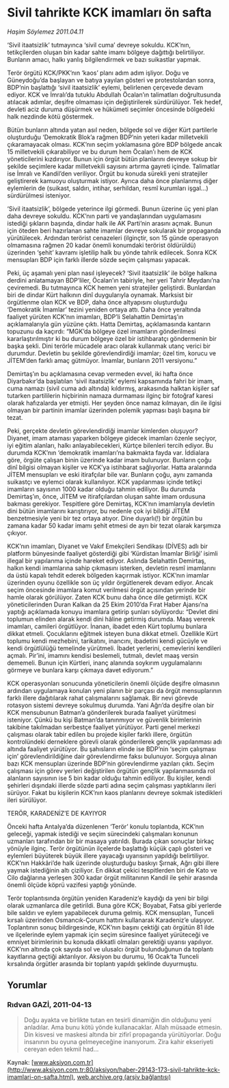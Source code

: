 # Sivil tahrikte KCK imamları ön safta

*Haşim Söylemez 2011.04.11*

<font class="agenda2NewsSpot">
 ‘Sivil itaatsizlik’ tutmayınca ‘sivil cuma’ devreye sokuldu. KCK’nın, tetikçilerden oluşan bin kadar sahte imamı bölgeye dağıttığı belirtiliyor. Bunların amacı, halkı yanlış bilgilendirmek ve bazı suikastlar yapmak.
</font>
<font class="newsDetail">
 <p>
  <p class="MsoNormal">
   Terör örgütü KCK/PKK’nın ‘kaos’ planı adım adım işliyor. Doğu ve Güneydoğu’da başlayan ve batıya yayılan gösteri ve protestolardan sonra, BDP’nin başlattığı ‘sivil itaatsizlik’ eylemi, belirlenen çerçevede devam ediyor. KCK ve İmralı’da tutuklu Abdullah Öcalan’ın talimatları doğrultusunda atılacak adımlar, deşifre olmaması için değiştirilerek sürdürülüyor. Tek hedef, devleti aciz duruma düşürmek ve hükümeti seçimler öncesinde bölgedeki halk nezdinde kötü göstermek.
  </p>
  <p class="MsoNormal">
   Bütün bunların altında yatan asıl neden, bölgede sol ve diğer Kürt partilerle oluşturduğu ‘Demokratik Blok’a rağmen BDP’nin yeteri kadar milletvekili çıkaramayacak olması. KCK’nın seçim yoklamasına göre BDP bölgede ancak 15 milletvekili çıkarabiliyor ve bu durum hem Öcalan’ı hem de KCK yöneticilerini kızdırıyor. Bunun için örgüt bütün planlarını devreye sokup bir şekilde seçimlere kadar milletvekili sayısını artırma gayreti içinde. Talimatlar ise İmralı ve Kandil’den veriliyor. Örgüt bu konuda sürekli yeni stratejiler geliştirerek kamuoyu oluşturmak istiyor. Ayrıca daha önce planlanmış diğer eylemlerin de (suikast, saldırı, intihar, serhildan, resmî kurumları işgal…) sürdürülmesi isteniyor.
  </p>
  <p class="MsoNormal">
   ‘Sivil itaatsizlik’, bölgede yeterince ilgi görmedi. Bunun üzerine üç yeni plan daha devreye sokuldu. KCK’nın parti ve yandaşlarından uygulamasını istediği şıkların başında, dindar halk ile AK Parti’nin arasını açmak. Bunun için öteden beri hazırlanan sahte imamlar devreye sokularak bir propaganda yürütülecek. Ardından terörist cenazeleri (ilginçtir, son 15 günde operasyon olmamasına rağmen 20 kadar önemli konumdaki terörist öldürüldü) üzerinden ‘şehit’ kavramı işletilip halk bu yönde tahrik edilecek. Sonra KCK mensupları BDP için farklı illerde sözde seçim çalışması yapacak.
  </p>
  <p class="MsoNormal">
   Peki, üç aşamalı yeni plan nasıl işleyecek? ‘Sivil itaatsizlik’ ile bölge halkına derdini anlatamayan BDP’liler, Öcalan’ın tabiriyle, her yeri Tahrir Meydanı’na çeviremedi. Bu tutmayınca KCK hemen yeni stratejiler geliştirdi. Bunlardan biri de dindar Kürt halkının dinî duygularıyla oynamak. Marksist bir örgütlenme olan KCK ve BDP, daha önce altyapısını oluşturduğu ‘Demokratik İmamlar’ tezini yeniden ortaya attı. Daha önce yeraltında faaliyet yürüten KCK’nın imamları, BDP’li Selahattin Demirtaş’ın açıklamalarıyla gün yüzüne çıktı. Hatta Demirtaş, açıklamasında kantarın topuzunu da kaçırdı: “MGK’da bölgeye özel imamların gönderilmesi kararlaştırılmıştır ki bu durum bölgeye özel bir istihbaratçı göndermenin bir başka şekli. Dini terörle mücadele aracı olarak kullanmak utanç verici bir durumdur. Devletin bu şekilde görevlendirdiği imamlar; özel tim, korucu ve JİTEM’den farklı amaç gütmüyor. İmamlar, bunların 2011 versiyonu.”
  </p>
  <p class="MsoNormal">
   Demirtaş’ın bu açıklamasına cevap vermeden evvel, iki hafta önce Diyarbakır’da başlatılan ‘sivil itaatsizlik’ eylemi kapsamında fahri bir imam, cuma namazı (sivil cuma adı altında) kıldırmış, arakasında halktan kişiler saf tutarken partililerin hiçbirinin namaza durmaması ilginç bir fotoğraf karesi olarak hafızalarda yer etmişti. Her şeyden önce namaz kılmayan, din ile ilgisi olmayan bir partinin imamlar üzerinden polemik yapması başlı başına bir tezat.
  </p>
  <p class="MsoNormal">
   Peki, gerçekte devletin görevlendirdiği imamlar kimlerden oluşuyor? Diyanet, imam ataması yaparken bölgeye gidecek imamları özenle seçiyor, iyi eğitim alanları, halkı anlayabilecekleri, Kürtçe bilenleri tercih ediyor. Bu durumda KCK’nın ‘demokratik imamları’na bakmakta fayda var. İddialara göre, örgüte çalışan binin üzerinde kadar imam bulunuyor. Bunların çoğu dinî bilgisi olmayan kişiler ve KCK’ya istihbarat sağlıyorlar. Hatta aralarında JİTEM mensupları ve eski itirafçılar bile var. Bunların çoğu, aynı zamanda suikastçı ve eylemci olarak kullanılıyor. KCK yapılanması içinde tetikçi imamların sayısının 1000 kadar olduğu tahmin ediliyor. Bu durumda Demirtaş’ın, önce, JİTEM ve itirafçılardan oluşan sahte imam ordusuna bakması gerekiyor. Tespitlere göre Demirtaş, KCK’nın imamlarıyla devletin dini bütün imamlarını karıştırıyor, bu nedenle çok iyi bildiği JİTEM benzetmesiyle yeni bir tez ortaya atıyor. Dine duyarlı(!) bir örgütün bu zamana kadar 50 kadar imamı şehit etmesi de ayrı bir tezat olarak karşımıza çıkıyor.
  </p>
  <p class="MsoNormal">
   KCK’nın imamları, Diyanet ve Vakıf Emekçileri Sendikası (DİVES) adlı bir platform bünyesinde faaliyet gösterdiği gibi ‘Kürdistan İmamlar Birliği’ isimli illegal bir yapılanma içinde hareket ediyor. Aslında Selahattin Demirtaş, halkın kendi imamlarına sahip çıkmasını isterken, devletin resmî imamlarını da üstü kapalı tehdit ederek bölgeden kaçırmak istiyor. KCK’nın imamlar üzerinden oyunu özellikle son üç yıldır örgütlenerek devam ediyor. Ancak seçim öncesinde imamlara komut verilmesi örgüt açısından yerinde bir hamle olarak görülüyor. Zaten KCK bunu daha önce dile getirmişti. KCK yöneticilerinden Duran Kalkan da 25 Ekim 2010’da Fırat Haber Ajansı’na yaptığı açıklamada konuyu imamlara getirip şunları söylüyordu: “Devlet dini toplumun elinden alarak kendi dini hâline getirmiş durumda. Maaş vererek imamları, camileri örgütlüyor. İnanan, ibadet eden Kürt toplumu bunlara dikkat etmeli. Çocuklarını eğitmek isteyen buna dikkat etmeli. Özellikle Kürt toplumu kendi mezhebini, tarikatını, inancını, ibadetini kendi gücüyle ve kendi örgütlülüğü temelinde yürütmeli. İbadet yerlerini, cemevlerini kendileri açmalı. Pir’ini, imamını kendisi beslemeli, tutmalı, devlet maaş versin dememeli. Bunun için Kürtleri, inanç alanında soykırım uygulamalarını görmeye ve bunlara karşı çıkmaya davet ediyorum.”
  </p>
  <p class="MsoNormal">
   KCK operasyonları sonucunda yöneticilerin önemli ölçüde deşifre olmasının ardından uygulamaya konulan yeni planın bir parçası da örgüt mensuplarının farklı illere dağıtılarak rahat çalışmalarını sağlamak. Bir nevi görevde rotasyon sistemi devreye sokulmuş durumda. Yani Ağrı’da deşifre olan bir KCK mensubunun Batman’a gönderilerek burada faaliyet yürütmesi isteniyor. Çünkü bu kişi Batman’da tanınmıyor ve güvenlik birimlerinin takibine takılmadan serbestçe faaliyet yürütüyor. Parti genel merkezi çalışması olarak tabir edilen bu projede kişiler farklı illere, örgütün kontrolündeki derneklere görevli olarak gönderilerek gençlik yapılanması adı altında faaliyet yürütüyor. Bu şahısların elinde ise BDP’nin ‘seçim çalışması için’ görevlendirildiğine dair görevlendirme faksı bulunuyor. Sorguya alınan bazı KCK mensupları üzerinde BDP’nin görevlendirme yazıları çıktı. Seçim çalışması için görev yerleri değiştirilen örgütün gençlik yapılanmasında rol alanların sayısının ise 5 bin kadar olduğu tahmin ediliyor. Bu kişiler, kendi şehirleri dışındaki illerde sözde parti adına seçim çalışması yaptıklarını ileri sürüyor. Fakat bu kişilerin KCK’nın kaos planlarını devreye sokmak istedikleri ileri sürülüyor.
  </p>
  <p class="MsoNormal">
   TERÖR, KARADENİZ’E DE KAYIYOR
  </p>
  <p class="MsoNormal">
   Önceki hafta Antalya’da düzenlenen ‘Terör’ konulu toplantıda, KCK’nın geleceği, yapmak istediği ve seçim sürecindeki çalışmaları konunun uzmanları tarafından bir bir masaya yatırıldı. Burada çıkan sonuçlar birkaç yönüyle ilginç. Terör örgütünün ilçelerde başlattığı küçük çaplı gösteri ve eylemleri büyüterek büyük illere yayacağı uyarısının yapıldığı belirtiliyor. KCK’nın Hakkâri’de halk üzerinde oluşturduğu baskıyı Şırnak, Ağrı gibi illere yaymak istediğinin altı çiziliyor. En dikkat çekici tespitlerden biri de Kato ve Cilo dağlarına yerleşen 300 kadar örgüt militanının Kandil ile şehir arasında önemli ölçüde köprü vazifesi yaptığı yönünde.
  </p>
  <p class="MsoNormal">
   Terör toplantısında örgütün yeniden Karadeniz’e kaydığı da yeni bir bilgi olarak uzmanlarca dile getirildi. Buna göre KCK; Boyabat, Fatsa gibi yerlerde bile saldırı ve eylem yapabilecek duruma gelmiş. KCK mensupları, Tunceli kırsalı üzerinden Osmancık-Çorum hattını kullanarak Karadeniz’e ulaşıyor. Toplantının sonuç bildirgesinde, KCK’nın başını çektiği çatı örgütün 81 ilde ve ilçelerinde eylem yapmak için seçim süresince faaliyet yürüteceği ve emniyet birimlerinin bu konuda dikkatli olmaları gerektiği uyarısı yapılıyor. KCK’nın altında çok sayıda sol ve ulusalcı örgüt bulunduğunun da toplantı kayıtlarına geçtiği aktarılıyor. Aksiyon bu durumu, 16 Ocak’ta Tunceli kırsalında örgütler arasında bir toplantı yapıldı şeklinde
   <span>
   </span>
   duyurmuştu.
  </p>
 </p>
</font>

## Yorumlar

### Rıdvan GAZİ, 2011-04-13
> Doğu ayakta ve birlikte tutan en tesirli dinamiğin din olduğunu yeni anladılar. Ama bunu kötü yönde kullanacaklar. Allah müsaade etmesin. Din kisvesi ve maskesi altında bir zifirî propaganda yürütüyorlar. Doğu insanının bu oyuna gelmeyeceğine inanıyorum. Zira kahir ekseriyeti cereyan eden tekmil had...

Kaynak: [www.aksiyon.com.tr](http://www.aksiyon.com.tr:80/aksiyon/haber-29143-173-sivil-tahrikte-kck-imamlari-on-safta.html), [web.archive.org (arşiv bağlantısı)](http://web.archive.org/web/20110830104624/http://www.aksiyon.com.tr:80/aksiyon/haber-29143-173-sivil-tahrikte-kck-imamlari-on-safta.html)
